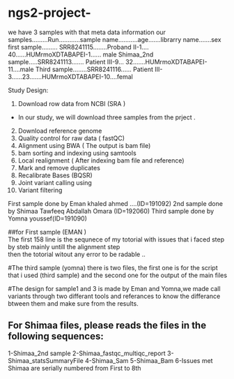 # ngs2-project-

we have 3 samples with that meta data information 
our samples.........Run............sample name...........age.......librarry name.......sex 
first sample......... SRR8241115........Proband II-1.... 40......HUMrmoXDTABAPEI-1...... male 
Shimaa_2nd sample.....SRR8241113....... Patient III-9... 32.......HUMrmoXDTABAPEI-11....male 
 Third sample........SRR8241116...... Patient III-3......23.......HUMrmoXDTABAPEI-10....femal 

Study Design:
1) Download row data from NCBI (SRA )
- In our study, we will download three samples from the prject .
2)  Download reference genome 
3) Quality control for raw data ( fastQC)  
4)  Alignment using BWA ( The output is bam file)
5) bam sorting and indexing using samtools 
6) Local realignment ( After indexing bam file and reference)
6)  Mark and remove duplicates 
7) Recalibrate Bases (BQSR)
7) Joint variant calling using 
8)  Variant filtering 


First sample done by Eman khaled ahmed ....(ID=191092)
2nd sample done by Shimaa Tawfeeq Abdallah Omara (ID=192060)
Third sample done by Yomna youssef(ID=191090)


##for First sample  (EMAN )  
The first 158 line is the sequnece of my totorial with issues that i faced step by steb mainly untill the alignment step  
then the totorial witout any error to be radable .. 

#The third sample (yomna)
there is  two files, the first one is for the script that i used (third sample) and the second one for the output of the main files 

#The design for sample1 and 3 is made by Eman and Yomna,we made call variants through two differant tools and referances to know the differance btween them and make sure from the results. 

## For Shimaa files, please reads the files in the following sequences:
1-Shimaa_2nd sample
2-Shimaa_fastqc_multiqc_report
3-Shimaa_statsSummaryFile
4-Shimaa_Sam
5-Shimaa_Bam
6-Issues met Shimaa are serially numbered from First to 8th 

